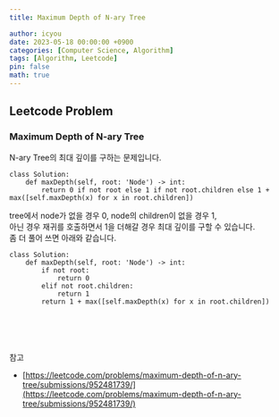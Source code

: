 ```yaml
---
title: Maximum Depth of N-ary Tree

author: icyou
date: 2023-05-18 00:00:00 +0900
categories: [Computer Science, Algorithm]
tags: [Algorithm, Leetcode]
pin: false
math: true
---
```


## Leetcode Problem

### Maximum Depth of N-ary Tree
N-ary Tree의 최대 깊이를 구하는 문제입니다.  

```
class Solution:
    def maxDepth(self, root: 'Node') -> int:
        return 0 if not root else 1 if not root.children else 1 + max([self.maxDepth(x) for x in root.children])

```  
tree에서 node가 없을 경우 0, node의 children이 없을 경우 1,  
아닌 경우 재귀를 호출하면서 1을 더해갈 경우 최대 깊이를 구할 수 있습니다.  
좀 더 풀어 쓰면 아래와 같습니다.  

```
class Solution:
    def maxDepth(self, root: 'Node') -> int:
        if not root:
            return 0
        elif not root.children:
            return 1
        return 1 + max([self.maxDepth(x) for x in root.children])
```

<br/><br/><br/><br/>
참고 
- [https://leetcode.com/problems/maximum-depth-of-n-ary-tree/submissions/952481739/](https://leetcode.com/problems/maximum-depth-of-n-ary-tree/submissions/952481739/)